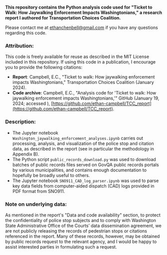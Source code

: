 **This repository contains the Python analysis code used for "Ticket to Walk: How Jaywalking Enforcement Impacts Washingtonians," a research report I authored for Transportation Choices Coalition.**

Please contact me at [ethanchenbell@gmail.com](mailto:ethanchenbell@gmail.com) if you have any questions regarding this code.

### Attribution:
This code is freely available for reuse as described in the MIT License included in this repository. If using this code in a publication, I encourage you to provide the following citations:
* **Report**: Campbell, E.C., "Ticket to walk: How jaywalking enforcement impacts Washingtonians," Transportation Choices Coalition (January 2024).
* **Code archive**: Campbell, E.C., "Analysis code for 'Ticket to walk: How jaywalking enforcement impacts Washingtonians,'" GitHub (January 19, 2024; accessed <date>), [https://github.com/ethan-campbell/TCC_report](https://github.com/ethan-campbell/TCC_report).

### Description:
* The Jupyter notebook `Washington_jaywalking_enforcement_analyses.ipynb` carries out processing, analysis, and visualization of the police stop and citation data, as described in the report (see in particular the methodology in Appendix B).
* The Python script `public_records_download.py` was used to download batches of public records files served on GovQA public records portals by various municipalities, and contains enough documentation to hopefully be broadly useful to others.
* The Jupyter notebook `SNO911_CAD_log_parser.ipynb` was used to parse key data fields from computer-aided dispatch (CAD) logs provided in PDF format from SNO911.

### Note on underlying data:
As mentioned in the report's "Data and code availability" section, to protect the confidentiality of police stop subjects and to comply with Washington State Administrative Office of the Courts’ data dissemination agreement, we are not publicly releasing the records of pedestrian stops or citations referenced in the report. Many of these records, however, may be obtained by public records request to the relevant agency, and I would be happy to assist interested parties in formulating such a request.
